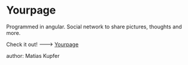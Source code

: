 # Yourpage

Programmed in angular.  Social network to share pictures, thoughts and more.

Check it out! ---> [Yourpage](http://projects.matiaskupfer.com/yourpage)

author: Matias Kupfer
